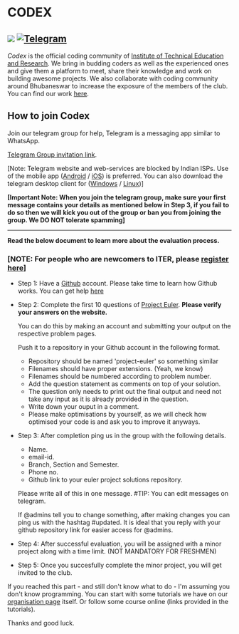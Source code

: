# CODEX
![](https://img.shields.io/badge/codex-ITER-blue.svg?style=for-the-badge&colorB=00ccff&logo=github)
[![Telegram](https://img.shields.io/badge/telegram-join-blue.svg?longCache=true&colorB=00ccff&style=for-the-badge&logo=telegram)](https://t.me/codexinit)
---

*Codex* is the official coding community of [Institute of Technical Education and Research](http://iter.ac.in/).
We bring in budding coders as well as the experienced ones and give them a platform to meet, share their knowledge and work on building awesome projects.
We also collaborate with coding community around Bhubaneswar to increase the exposure of the members of the club.
You can find our work [here](https://github.com/codex-iter).

## How to join Codex
Join our telegram group for help, Telegram is a messaging app similar to WhatsApp.   


[Telegram Group invitation link](https://t.me/codexinit).

[Note: Telegram website and web-services are blocked by Indian ISPs. Use of the mobile app ([Android](https://play.google.com/store/apps/details?id=org.telegram.messenger&hl=en_US) / [iOS](https://itunes.apple.com/us/app/telegram-messenger/id686449807)) is preferred. You can also download the telegram desktop client for ([Windows](https://www.microsoft.com/en-us/p/telegram-desktop/9nztwsqntd0s?activetab=pivot:overviewtab) / [Linux](https://telegram.org/dl/desktop/linux))]

**[Important Note: When you join the telegram group, make sure your first message contains your details as mentioned below in Step 3, if you fail to do so then we will kick you out of the group or ban you from joining the group. We DO NOT tolerate spamming]**

---

**Read the below document to learn more about the evaluation process.**

### [NOTE: For people who are newcomers to ITER, please [register here](http://tiny.cc/codexreg)]

* Step 1: Have a [Github](https://github.com/) account. Please take time to learn how Github works.
	You can get help [here](https://guides.github.com/)

* Step 2: Complete the first 10 questions of [Project Euler](https://projecteuler.net/archives).
	**Please verify your answers on the website.**
	
	You can do this by making an account and submitting your output on the respective problem pages.
	
	Push it to a repository in your Github account in the following format.
	
	- Repository should be named 'project-euler' so something similar
	- Filenames should have proper extensions. (Yeah, we know)
	- Filenames should be numbered according to problem number.
	- Add the question statement as comments on top of your solution.
	- The question only needs to print out the final output and need not take any input as it is already provided in the question.
	- Write down your ouput in a comment.
	- Please make optimisations by yourself, as we will check how optimised your code is and ask you to improve it anyways.
	
* Step 3: After completion ping us in the group with the following details.

	- Name.
	- email-id.
	- Branch, Section and Semester. 
	- Phone no.
	- Github link to your euler project solutions repository.
	
	Please write all of this in one message. #TIP: You can edit messages on telegram.
	
	If @admins tell you to change something, after making changes you can ping us with the hashtag #updated.
	It is ideal that you reply with your github repository link for easier access for @admins.
	
* Step 4: After successful evaluation, you will be assigned with a minor project along with a time limit.
	(NOT MANDATORY FOR FRESHMEN)

* Step 5: Once you succesfully complete the minor project, you will get invited to the club.

If you reached this part - and still don't know what to do - I'm assuming you don't know programming.
You can start with some tutorials we have on our [organisation page](https://github.com/codex-iter) itself. Or follow some course online (links provided in the tutorials).

Thanks and good luck.
